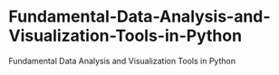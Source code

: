 # Fundamental-Data-Analysis-and-Visualization-Tools-in-Python
Fundamental Data Analysis and Visualization Tools in Python
